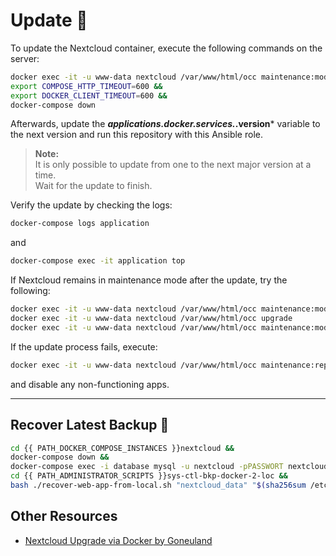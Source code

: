 # Update 🔄

To update the Nextcloud container, execute the following commands on the server:
```bash
docker exec -it -u www-data nextcloud /var/www/html/occ maintenance:mode --on &&
export COMPOSE_HTTP_TIMEOUT=600 &&
export DOCKER_CLIENT_TIMEOUT=600 &&
docker-compose down
```

Afterwards, update the ***applications.docker.services.*.version*** variable to the next version and run this repository with this Ansible role.

> **Note:**  
> It is only possible to update from one to the next major version at a time.  
> Wait for the update to finish.

Verify the update by checking the logs:
```bash
docker-compose logs application
```
and
```bash
docker-compose exec -it application top
```

If Nextcloud remains in maintenance mode after the update, try the following:
```bash
docker exec -it -u www-data nextcloud /var/www/html/occ maintenance:mode --on
docker exec -it -u www-data nextcloud /var/www/html/occ upgrade
docker exec -it -u www-data nextcloud /var/www/html/occ maintenance:mode --off
```

If the update process fails, execute:
```bash
docker exec -it -u www-data nextcloud /var/www/html/occ maintenance:repair --include-expensive
```
and disable any non-functioning apps.

---

## Recover Latest Backup 💾

```bash
cd {{ PATH_DOCKER_COMPOSE_INSTANCES }}nextcloud &&
docker-compose down &&
docker-compose exec -i database mysql -u nextcloud -pPASSWORT nextcloud < "/Backups/$(sha256sum /etc/machine-id | head -c 64)/sys-ctl-bkp-docker-2-loc/latest/nextcloud_database/sql/backup.sql" &&
cd {{ PATH_ADMINISTRATOR_SCRIPTS }}sys-ctl-bkp-docker-2-loc &&
bash ./recover-web-app-from-local.sh "nextcloud_data" "$(sha256sum /etc/machine-id | head -c 64)"
```

## Other Resources

- [Nextcloud Upgrade via Docker by Goneuland](https://goneuland.de/nextcloud-upgrade-auf-neue-versionen-mittels-docker/)